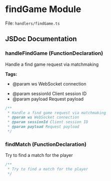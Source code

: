 # findGame Module

File: `handlers/findGame.ts`

## JSDoc Documentation

### handleFindGame (FunctionDeclaration)

Handle a find game request via matchmaking

**Tags:**

- @param ws WebSocket connection
 * @param sessionId Client session ID
 * @param payload Request payload

```typescript
/**
 * Handle a find game request via matchmaking
 * @param ws WebSocket connection
 * @param sessionId Client session ID
 * @param payload Request payload
 */
```

### findMatch (FunctionDeclaration)

Try to find a match for the player

```typescript
/**
 * Try to find a match for the player
 */
```

